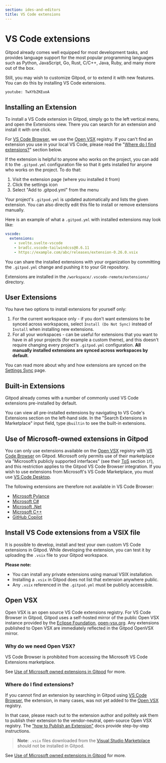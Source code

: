 ```yaml
---
section: ides-and-editors
title: VS Code extensions
---
```


<script context="module">
  export const prerender = true;
</script>

# VS Code extensions

Gitpod already comes well equipped for most development tasks, and provides language support for the most popular programming languages such as Python, JavaScript, Go, Rust, C/C++, Java, Ruby, and many more out of the box.

Still, you may wish to customize Gitpod, or to extend it with new features. You can do this by installing VS Code extensions.

`youtube: TwXYbZKEuoA`

## Installing an Extension

To install a VS Code extension in Gitpod, simply go to the left vertical menu, and open the Extensions view. There you can search for an extension and install it with one click.

For [VS Code Browser](vscode-browser), we use the [Open VSX](#open-vsx) registry. If you can't find an extension you use in your local VS Code, please read the "[Where do I find extensions?](#where-do-i-find-extensions)" section below.

If the extension is helpful to anyone who works on the project, you can add it to the `.gitpod.yml` configuration file so that it gets installed for anyone who works on the project. To do that:

1. Visit the extension page (where you installed it from)
2. Click the settings icon
3. Select "Add to .gitpod.yml" from the menu

Your project's `.gitpod.yml` is updated automatically and lists the given extension. You can also directly edit this file to install or remove extensions manually.

Here is an example of what a `.gitpod.yml` with installed extensions may look like:

```yaml
vscode:
  extensions:
    - svelte.svelte-vscode
    - bradlc.vscode-tailwindcss@0.6.11
    - https://example.com/abc/releases/extension-0.26.0.vsix
```

You can share the installed extensions with your organization by committing the `.gitpod.yml` change and pushing it to your Git repository.

Extensions are installed in the `/workspace/.vscode-remote/extensions/` directory.

## User Extensions

You have two options to install extensions for yourself only:

1. For the current workspace only - if you don't want extensions to be synced across workspaces, select `Install (Do Not Sync)` instead of `Install` when installing new extensions.
2. For all your workspaces - can be useful for extensions that you want to have in all your projects (for example a custom theme), and this doesn't require changing every project's `.gitpod.yml` configuration. **All manually installed extensions are synced across workspaces by default**.

You can read more about why and how extensions are synced on the [Settings Sync](settings-sync) page.

## Built-in Extensions

Gitpod already comes with a number of commonly used VS Code extensions pre-installed by default.

You can view all pre-installed extensions by navigating to VS Code's Extensions section on the left-hand side. In the "Search Extensions in Marketplace" input field, type `@builtin` to see the built-in extensions.

## Use of Microsoft-owned extensions in Gitpod

You can only use extensions available on the [Open VSX](#open-vsx) registry with [VS Code Browser](vscode-browser) on Gitpod. Microsoft only permits use of their marketplace via "Microsoft’s publicly supported interfaces" (see their [ToS](https://cdn.vsassets.io/v/M190_20210811.1/_content/Microsoft-Visual-Studio-Marketplace-Terms-of-Use.pdf) section `1f`), and this restriction applies to the Gitpod VS Code Browser integration. If you wish to use extensions from Microsoft's VS Code Marketplace, you must use [VS Code Desktop](vscode).

The following extensions are therefore not available in VS Code Browser:

- [Microsoft Pylance](https://marketplace.visualstudio.com/items?itemName=ms-python.vscode-pylance)
- [Microsoft C#](https://marketplace.visualstudio.com/items?itemName=ms-dotnettools.csharp)
- [Microsoft .Net](https://marketplace.visualstudio.com/items?itemName=ms-dotnettools.vscode-dotnet-runtime)
- [Microsoft C++](https://marketplace.visualstudio.com/items?itemName=ms-vscode.cpptools)
- [GitHub Copilot](https://marketplace.visualstudio.com/items?itemName=GitHub.copilot)

## Install VS Code extensions from a VSIX file

It is possible to develop, install and test your own custom VS Code extensions in Gitpod. While developing the extension, you can test it by uploading the `.vsix` file to your Gitpod workspace.

**Please note:**

- You can install any private extensions using manual VSIX installation.
- Installing a `.vsix` in Gitpod does not list that extension anywhere public.
- Any `.vsix` referenced in the `.gitpod.yml` must be publicly accessible.

## Open VSX

Open VSX is an open source VS Code extensions registry. For VS Code Browser in Gitpod, Gitpod uses a self-hosted mirror of the public Open VSX instance provided by the [Eclipse Foundation](https://www.eclipse.org/), [open-vsx.org](https://open-vsx.org/). Any extensions published to Open VSX are immediately reflected in the Gitpod OpenVSX mirror.

### Why do we need Open VSX?

VS Code Browser is prohibited from accessing the Microsoft VS Code Extensions marketplace.

See [Use of Microsoft owned extensions in Gitpod](#use-of-microsoft-owned-extensions-in-gitpod) for more.

### Where do I find extensions?

If you cannot find an extension by searching in Gitpod using [VS Code Browser](vscode-browser), the extension, in many cases, was not yet added to the [Open VSX](https://open-vsx.org/) registry.

In that case, please reach out to the extension author and politely ask them to publish their extension to the vendor-neutral, open-source Open VSX registry. The ["how to Publish an Extension"](https://github.com/eclipse/openvsx/wiki/Publishing-Extensions) docs provide step-by-step instructions.

> **Note**: `.vsix` files downloaded from the [Visual Studio Marketplace](https://marketplace.visualstudio.com/vscode) should not be installed in Gitpod.

See [Use of Microsoft owned extensions in Gitpod](#use-of-microsoft-owned-extensions-in-gitpod) for more.

